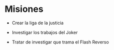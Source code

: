 # Misiones

* Crear la liga de la justicia
* Investigar los trabajos del Joker

* Tratar de investigar que trama el Flash Reverso


